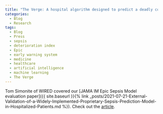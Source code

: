 ```yaml
---
title: "The Verge: A hospital algorithm designed to predict a deadly condition misses most cases"
categories:
  - Blog
  - Research
tags:
  - Blog
  - Press
  - sepsis
  - deterioration index
  - Epic
  - early warning system
  - medicine
  - healthcare
  - artificial intelligence
  - machine learning
  - The Verge
---
```


Tom Simonite of WIRED covered our [JAMA IM Epic Sepsis Model evaluation paper]({{ site.baseurl }}{% link _posts/2021-07-21-External-Validation-of-a-Widely-Implemented-Proprietary-Sepsis-Prediction-Model-in-Hospitalized-Patients.md %}). Check out the [article](https://www.theverge.com/2021/6/22/22545044/algorithm-hospital-sepsis-epic-prediction).
